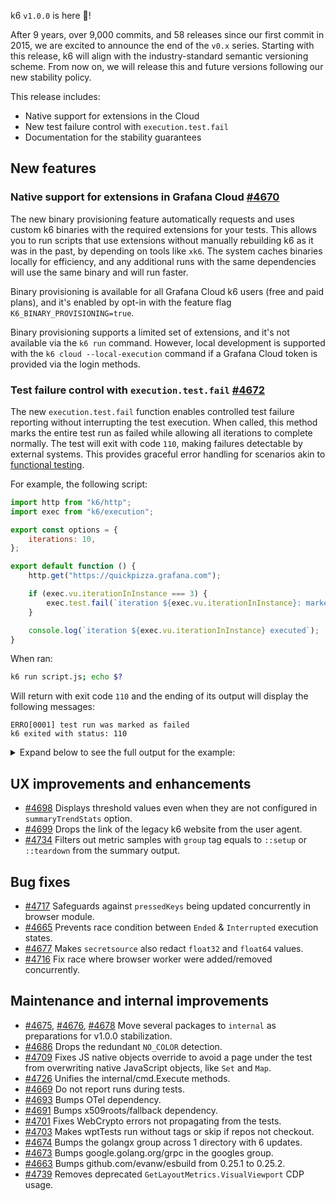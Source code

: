 k6 `v1.0.0` is here 🎉!

After 9 years, over 9,000 commits, and 58 releases since our first commit in 2015, we are excited to announce the end of the `v0.x` series. Starting with this release, k6 will align with the industry-standard semantic versioning scheme. From now on, we will release this and future versions following our new stability policy.

This release includes:

- Native support for extensions in the Cloud
- New test failure control with `execution.test.fail`
- Documentation for the stability guarantees

## New features

### Native support for extensions in Grafana Cloud [#4670](https://github.com/grafana/k6/pull/4671)

The new binary provisioning feature automatically requests and uses custom k6 binaries with the required extensions for your tests. This allows you to run scripts that use extensions without manually rebuilding k6 as it was in the past, by depending on tools like `xk6`. The system caches binaries locally for efficiency, and any additional runs with the same dependencies will use the same binary and will run faster.

Binary provisioning is available for all Grafana Cloud k6 users (free and paid plans), and it's enabled by opt-in with the feature flag `K6_BINARY_PROVISIONING=true`.

Binary provisioning supports a limited set of extensions, and it's not available via the `k6 run` command. However, local development is supported with the `k6 cloud --local-execution` command if a Grafana Cloud token is provided via the login methods.

### Test failure control with `execution.test.fail` [#4672](https://github.com/grafana/k6/pull/4672)

The new `execution.test.fail` function enables controlled test failure reporting without interrupting the test execution. When called, this method marks the entire test run as failed while allowing all iterations to complete normally. The test will exit with code `110`, making failures detectable by external systems. This provides graceful error handling for scenarios akin to [functional testing](https://github.com/grafana/k6-jslib-testing).

For example, the following script:
```javascript
import http from "k6/http";
import exec from "k6/execution";

export const options = {
	iterations: 10,
};

export default function () {
	http.get("https://quickpizza.grafana.com");

	if (exec.vu.iterationInInstance === 3) {
		exec.test.fail(`iteration ${exec.vu.iterationInInstance}: marked the test as failed`);
	}

	console.log(`iteration ${exec.vu.iterationInInstance} executed`);
}
```

When ran:
```bash
k6 run script.js; echo $?
```

Will return with exit code `110` and the ending of its output will display the following messages:
```
ERRO[0001] test run was marked as failed
k6 exited with status: 110
```

<details>

<summary>Expand below to see the full output for the example:</summary>

```
         /\      Grafana   /‾‾/
    /\  /  \     |\  __   /  /
   /  \/    \    | |/ /  /   ‾‾\
  /          \   |   (  |  (‾)  |
 / __________ \  |_|\_\  \_____/

     execution: local
        script: script.js
        output: -

     scenarios: (100.00%) 1 scenario, 1 max VUs, 10m30s max duration (incl. graceful stop):
              * default: 10 iterations shared among 1 VUs (maxDuration: 10m0s, gracefulStop: 30s)

INFO[0000] iteration 0 executed         source=console
INFO[0000] iteration 1 executed         source=console
INFO[0000] iteration 2 executed         source=console
ERRO[0000] iteration 3: marked the test as failed
INFO[0000] iteration 3 executed         source=console
INFO[0001] iteration 4 executed         source=console
INFO[0001] iteration 5 executed         source=console
INFO[0001] iteration 6 executed         source=console
INFO[0001] iteration 7 executed         source=console
INFO[0001] iteration 8 executed         source=console
INFO[0001] iteration 9 executed         source=console


  █ TOTAL RESULTS

    HTTP
    http_req_duration.......................................................: avg=129.22ms min=127.9ms  med=129.17ms max=130.83ms p(90)=130.51ms p(95)=130.67ms
      { expected_response:true }............................................: avg=129.22ms min=127.9ms  med=129.17ms max=130.83ms p(90)=130.51ms p(95)=130.67ms
    http_req_failed.........................................................: 0.00%  0 out of 10
    http_reqs...............................................................: 10     5.763858/s

    EXECUTION
    iteration_duration......................................................: avg=173.46ms min=128.07ms med=129.43ms max=569.82ms p(90)=174.89ms p(95)=372.36ms
    iterations..............................................................: 10     5.763858/s
    vus.....................................................................: 1      min=1       max=1
    vus_max.................................................................: 1      min=1       max=1

    NETWORK
    data_received...........................................................: 32 kB  19 kB/s
    data_sent...............................................................: 1.0 kB 601 B/s

running (00m01.7s), 0/1 VUs, 10 complete and 0 interrupted iterations
default ✓ [======================================] 1 VUs  00m01.7s/10m0s  10/10 shared iters
ERRO[0001] test run was marked as failed
k6 exited with status: 110
```

</details>

## UX improvements and enhancements

- [#4698](https://github.com/grafana/k6/pull/4698) Displays threshold values even when they are not configured in `summaryTrendStats` option.
- [#4699](https://github.com/grafana/k6/pull/4699) Drops the link of the legacy k6 website from the user agent.
- [#4734](https://github.com/grafana/k6/pull/4734) Filters out metric samples with `group` tag equals to `::setup` or `::teardown` from the summary output.

## Bug fixes

- [#4717](https://github.com/grafana/k6/pull/4717) Safeguards against `pressedKeys` being updated concurrently in browser module.
- [#4665](https://github.com/grafana/k6/pull/4665) Prevents race condition between `Ended` & `Interrupted` execution states.
- [#4677](https://github.com/grafana/k6/pull/4677) Makes `secretsource` also redact `float32` and `float64` values.
- [#4716](https://github.com/grafana/k6/pull/4716) Fix race where browser worker were added/removed concurrently.

## Maintenance and internal improvements

- [#4675](https://github.com/grafana/k6/pull/4675), [#4676](https://github.com/grafana/k6/pull/4676), [#4678](https://github.com/grafana/k6/pull/4678) Move several packages to `internal` as preparations for v1.0.0 stabilization.
- [#4686](https://github.com/grafana/k6/pull/4686) Drops the redundant `NO_COLOR` detection.
- [#4709](https://github.com/grafana/k6/pull/4709) Fixes JS native objects override to avoid a page under the test from overwriting native JavaScript objects, like `Set` and `Map`.
- [#4726](https://github.com/grafana/k6/pull/4726) Unifies the internal/cmd.Execute methods.
- [#4669](https://github.com/grafana/k6/pull/4669) Do not report runs during tests.
- [#4693](https://github.com/grafana/k6/pull/4693) Bumps OTel dependency.
- [#4691](https://github.com/grafana/k6/pull/4691) Bumps x509roots/fallback dependency.
- [#4701](https://github.com/grafana/k6/pull/4701) Fixes WebCrypto errors not propagating from the tests.
- [#4703](https://github.com/grafana/k6/pull/4703) Makes wptTests run without tags or skip if repos not checkout.
- [#4674](https://github.com/grafana/k6/pull/4674) Bumps the golangx group across 1 directory with 6 updates.
- [#4673](https://github.com/grafana/k6/pull/4673) Bumps google.golang.org/grpc in the googles group.
- [#4663](https://github.com/grafana/k6/pull/4663) Bumps github.com/evanw/esbuild from 0.25.1 to 0.25.2.
- [#4739](https://github.com/grafana/k6/pull/4739) Removes deprecated `GetLayoutMetrics.VisualViewport` CDP usage.
